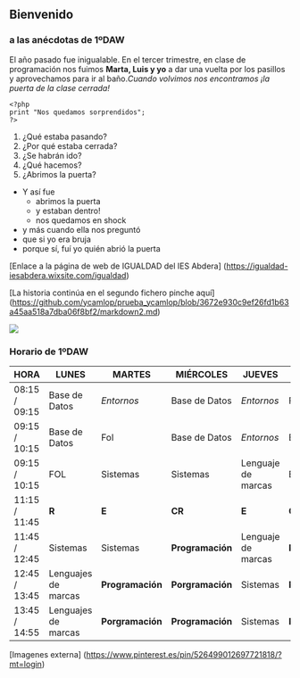 ## Bienvenido
### a las anécdotas de 1ºDAW    

El año pasado fue inigualable. En el tercer trimestre, en clase de programación nos fuimos **Marta, Luis y yo** a dar una vuelta por los pasillos y aprovechamos para ir al baño.*Cuando volvimos nos encontramos  ¡la puerta de la clase cerrada!*
```
<?php
print "Nos quedamos sorprendidos";
?>
```  

1. ¿Qué estaba pasando?
2. ¿Por qué estaba cerrada?
3. ¿Se habrán ido?
4. ¿Qué hacemos?
5. ¿Abrimos la puerta?  

* Y así fue
    * abrimos la puerta
    * y estaban dentro!
    * nos quedamos en shock
* y más cuando ella nos preguntó
* que si yo era bruja
* porque sí, fuí yo quién abrió la puerta

[Enlace a la página de web de IGUALDAD del IES Abdera] (https://igualdad-iesabdera.wixsite.com/igualdad)

[La historia continúa en el segundo fichero pinche aquí]
(https://github.com/ycamlop/prueba_ycamlop/blob/3672e930c9ef26fd1b63a45aa518a7dba06f8bf2/markdown2.md)

![](https://postcron.com/es/blog/wp-content/uploads/2016/10/Frase-Motivadora-6.jpg)

### Horario de 1ºDAW  

HORA | LUNES | MARTES | MIÉRCOLES | JUEVES | VIERNES |
|---|---|----|---|---|---|
| 08:15 /  09:15 | Base de Datos | *Entornos* | Base de Datos | *Entornos* | Fol
| 09:15 / 10:15 | Base de Datos| Fol | Base de Datos | *Entornos* | Base de Datos
| 09:15 / 10:15 |  FOL| Sistemas | Sistemas | Lenguaje de marcas | Base de Datos
| 11:15 / 11:45 | **R** | **E** | **CR** | **E** | **O** | 
| 11:45 / 12:45 | Sistemas | Sistemas | **Programación** | Lenguaje de marcas | **Programación**
| 12:45 / 13:45 | Lenguajes de marcas | **Programación** | **Porgramación** | Sistemas | **Programación**|
| 13:45 / 14:55 | Lenguajes de marcas| **Porgramación** | **Programación** | Sistemas | **Programación**

[Imagenes externa] (https://www.pinterest.es/pin/526499012697721818/?mt=login)
